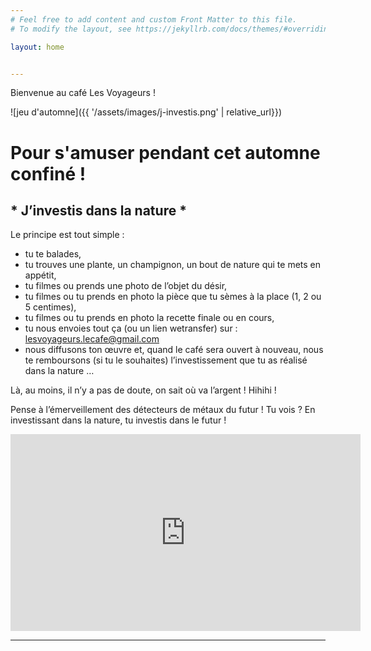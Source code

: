 ```yaml
---
# Feel free to add content and custom Front Matter to this file.
# To modify the layout, see https://jekyllrb.com/docs/themes/#overriding-theme-defaults

layout: home


---
```


Bienvenue au café Les Voyageurs !

![jeu d'automne]({{ '/assets/images/j-investis.png' | relative_url}})

# Pour s'amuser pendant cet automne confiné !
## * J’investis dans la nature *
 
 Le principe est tout simple :
 
* tu te balades,
* tu trouves une plante, un champignon, un bout de nature qui te mets en appétit,
* tu filmes ou prends une photo de l’objet du désir,
* tu filmes ou tu prends en photo la pièce que tu sèmes à la place (1, 2 ou 5 centimes),
* tu filmes ou tu prends en photo la recette finale ou en cours,
* tu nous envoies tout ça (ou un lien wetransfer) sur : lesvoyageurs.lecafe@gmail.com
* nous diffusons ton œuvre et, quand le café sera ouvert à nouveau, nous te remboursons (si tu le souhaites) l’investissement que tu as réalisé dans la nature …
 
Là, au moins, il n’y a pas de doute, on sait où va l’argent !
Hihihi !
 
Pense à l’émerveillement des détecteurs de métaux du futur !
Tu vois ?
En investissant dans la nature, tu investis dans le futur !


<iframe width="560" height="315" src="https://www.youtube.com/embed/qrao-8-1Au4" frameborder="0" allow="accelerometer; autoplay; clipboard-write; encrypted-media; gyroscope; picture-in-picture" allowfullscreen></iframe>


----------------------------------------
